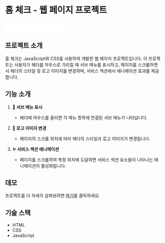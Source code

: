 # 홈 체크 - 웹 페이지 프로젝트

![홈 체크 로고](images/logo.png)

## 프로젝트 소개

홈 체크는 JavaScript와 CSS를 사용하여 개발한 웹 페이지 프로젝트입니다. 이 프로젝트는 사용자가 헤더를 마우스로 가리킬 때 서브 메뉴를 표시하고, 페이지를 스크롤하면서 헤더의 스타일 및 로고 이미지를 변경하며, 서비스 섹션에서 애니메이션 효과를 제공합니다.

## 기능 소개

1. **🔖 서브 메뉴 표시**
   - 헤더에 마우스를 올리면 각 메뉴 항목에 연결된 서브 메뉴가 나타납니다.

2. **🎨 로고 이미지 변경**
   - 페이지의 스크롤 위치에 따라 헤더의 스타일과 로고 이미지가 변경됩니다.

3. **✨ 서비스 섹션 애니메이션**
   - 페이지를 스크롤하여 특정 위치에 도달하면 서비스 섹션 요소들이 나타나는 애니메이션이 활성화됩니다.

## 데모

프로젝트를 더 자세히 살펴보려면 [여기](https://dlrud7113.github.io/HomeCheck/)를 클릭하세요.

## 기술 스택

- HTML
- CSS
- JavaScript
